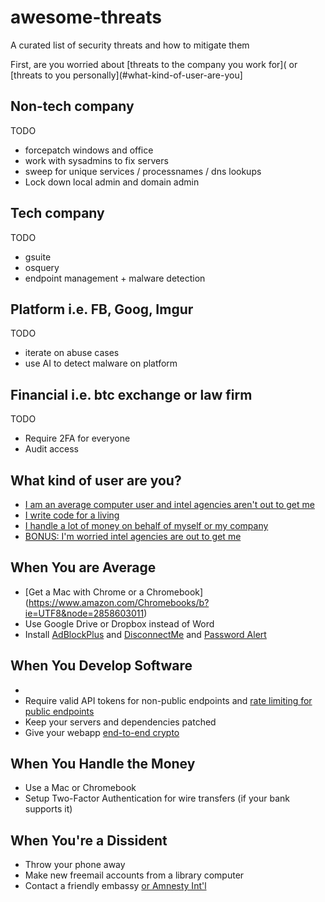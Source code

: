 # awesome-threats
A curated list of security threats and how to mitigate them

First, are you worried about [threats to the company you work for]( or [threats to you personally](#what-kind-of-user-are-you] 


## Non-tech company
TODO 
- forcepatch windows and office
- work with sysadmins to fix servers
- sweep for unique services / processnames / dns lookups
- Lock down local admin and domain admin

## Tech company
TODO
- gsuite
- osquery
- endpoint management + malware detection


## Platform i.e. FB, Goog, Imgur
TODO
- iterate on abuse cases
- use AI to detect malware on platform

## Financial i.e. btc exchange or law firm
TODO
- Require 2FA for everyone
- Audit access

## What kind of user are you?
- [I am an average computer user and intel agencies aren't out to get me](#when-you-are-average)
- [I write code for a living](#when-you-develop-software)
- [I handle a lot of money on behalf of myself or my company](#when-you-handle-the-money)
- [BONUS: I'm worried intel agencies are out to get me](#when-youre-a-dissident)

## When You are Average
- [Get a Mac with Chrome or a Chromebook] (https://www.amazon.com/Chromebooks/b?ie=UTF8&node=2858603011)
- Use Google Drive or Dropbox instead of Word
- Install [AdBlockPlus](https://adblockplus.org/) and [DisconnectMe](https://disconnect.me/) and [Password Alert](https://chrome.google.com/webstore/detail/password-alert/noondiphcddnnabmjcihcjfbhfklnnep/)

## When You Develop Software
- 
- Require valid API tokens for non-public endpoints and [rate limiting for public endpoints](https://nginx.org/en/docs/http/ngx_http_limit_req_module.html)
- Keep your servers and dependencies patched
- Give your webapp [end-to-end crypto](https://letsencrypt.org/getting-started/)

## When You Handle the Money
- Use a Mac or Chromebook 
- Setup Two-Factor Authentication for wire transfers (if your bank supports it)

## When You're a Dissident
- Throw your phone away 
- Make new freemail accounts from a library computer
- Contact a friendly embassy [or Amnesty Int'l](https://securitywithoutborders.org/)
